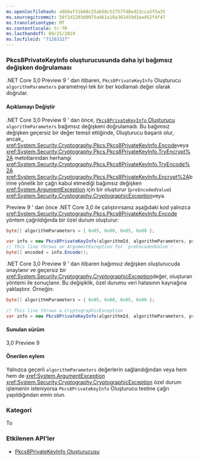 ```yaml
---
ms.openlocfilehash: a9b6af31b68c25ab58c52757f48ed23cca3f5a35
ms.sourcegitcommit: 56f1d1203d0075a461a10a301459d3aa452f4f47
ms.translationtype: MT
ms.contentlocale: tr-TR
ms.lasthandoff: 09/25/2019
ms.locfileid: "71263327"
---
```

### <a name="better-argument-validation-in-the-pkcs8privatekeyinfo-constructor"></a>Pkcs8PrivateKeyInfo oluşturucusunda daha iyi bağımsız değişken doğrulaması

.NET Core 3,0 Preview 9 ' dan itibaren, `Pkcs8PrivateKeyInfo` Oluşturucu `algorithmParameters` parametreyi tek bir ber kodlamalı değer olarak doğrular.

#### <a name="change-description"></a>Açıklamayı Değiştir

.NET Core 3,0 Preview 9 ' dan önce, [ `Pkcs8PrivateKeyInfo` Oluşturucu](xref:System.Security.Cryptography.Pkcs.Pkcs8PrivateKeyInfo.%23ctor(System.Security.Cryptography.Oid,System.Nullable%7BSystem.ReadOnlyMemory%7BSystem.Byte%7D%7D,System.ReadOnlyMemory%7BSystem.Byte%7D,System.Boolean)) `algorithmParameters` bağımsız değişkeni doğrulamadı.  Bu bağımsız değişken geçersiz bir değer temsil ettiğinde, Oluşturucu başarılı olur, ancak,, <xref:System.Security.Cryptography.Pkcs.Pkcs8PrivateKeyInfo.Encode>veya <xref:System.Security.Cryptography.Pkcs.Pkcs8PrivateKeyInfo.TryEncrypt%2A> metotlarından herhangi <xref:System.Security.Cryptography.Pkcs.Pkcs8PrivateKeyInfo.TryEncode%2A> <xref:System.Security.Cryptography.Pkcs.Pkcs8PrivateKeyInfo.Encrypt%2A>birine yönelik bir çağrı kabul etmediği bağımsız değişken <xref:System.ArgumentException> için bir oluşturur (`preEncodedValue`) <xref:System.Security.Cryptography.CryptographicException>veya.

Preview 9 ' dan önce .NET Core 3,0 ile çalıştırırsanız aşağıdaki kod yalnızca <xref:System.Security.Cryptography.Pkcs.Pkcs8PrivateKeyInfo.Encode> yöntem çağrıldığında bir özel durum oluşturur:

```csharp
byte[] algorithmParameters = { 0x05, 0x00, 0x05, 0x00 };

var info = new Pkcs8PrivateKeyInfo(algorithmId, algorithmParameters, privateKey);
// This line throws an ArgumentException for `preEncodedValue`:
byte[] encoded = info.Encode();
```

.NET Core 3,0 Preview 9 ' dan itibaren bağımsız değişken oluşturucuda onaylanır ve geçersiz bir <xref:System.Security.Cryptography.CryptographicException>değer, oluşturan yöntemi ile sonuçlanır. Bu değişiklik, özel durumu veri hatasının kaynağına yaklaştırır. Örneğin:

```csharp
byte[] algorithmParameters = { 0x05, 0x00, 0x05, 0x00 };

// This line throws a CryptographicException
var info = new Pkcs8PrivateKeyInfo(algorithmId, algorithmParameters, privateKey);
```

#### <a name="version-introduced"></a>Sunulan sürüm

3,0 Preview 9

#### <a name="recommended-action"></a>Önerilen eylem

Yalnızca geçerli `algorithmParameters` değerlerin sağlandığından veya hem hem de <xref:System.ArgumentException> <xref:System.Security.Cryptography.CryptographicException> özel durum işlemenin isteniyorsa `Pkcs8PrivateKeyInfo` Oluşturucu testine çağrı yapıldığından emin olun.

### <a name="category"></a>Kategori

To

### <a name="affected-apis"></a>Etkilenen API’ler

- [Pkcs8PrivateKeyInfo Oluşturucusu](xref:System.Security.Cryptography.Pkcs.Pkcs8PrivateKeyInfo.%23ctor(System.Security.Cryptography.Oid,System.Nullable%7BSystem.ReadOnlyMemory%7BSystem.Byte%7D%7D,System.ReadOnlyMemory%7BSystem.Byte%7D,System.Boolean))

<!--

### Affected APIs

- `M:System.Security.Cryptography.Pkcs.Pkcs8PrivateKeyInfo.#ctor(System.Security.Cryptography.Oid,System.Nullable{System.ReadOnlyMemory{System.Byte}},System.ReadOnlyMemory{System.Byte},System.Boolean))

-->
